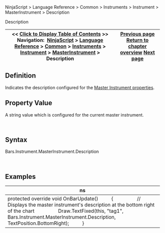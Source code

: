 ﻿


NinjaScript \> Language Reference \> Common \> Instruments \> Instrument \> MasterInstrument \> Description






















Description







| \<\< [Click to Display Table of Contents](masterinstrument_description.md) \>\> **Navigation:**     [NinjaScript](ninjascript-1.md) \> [Language Reference](language_reference_wip-1.md) \> [Common](common-1.md) \> [Instruments](instruments_ninjascript-1.md) \> [Instrument](instrument-1.md) \> [MasterInstrument](masterinstrument-1.md) \> Description | [Previous page](masterinstrument_currency-1.md) [Return to chapter overview](masterinstrument-1.md) [Next page](dividends-1.md) |
| --- | --- |











## Definition


Indicates the description configured for the [Master Instrument properties](editing_instruments-1.md).


## 


## Property Value


A string value which is configured for the current master instrument.


 


## Syntax


Bars.Instrument.MasterInstrument.Description


 


## Examples




| ns |
| --- |
| protected override void OnBarUpdate()          {                  // Displays the master instrument's description at the bottom right of the chart                  Draw.TextFixed(this, "tag1", Bars.Instrument.MasterInstrument.Description, TextPosition.BottomRight);          } |









